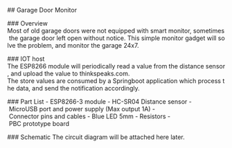 ## Garage Door Monitor

### Overview
Most of old garage doors were not equipped with smart monitor, sometimes the garage door left open without notice. This simple monitor gadget will solve the problem, and monitor the garage 24x7. 

### IOT host
The ESP8266 module will periodically read a value from the distance sensor, and upload the value to thinkspeaks.com.
The store values are consumed by a Springboot application which process the data, and send the notification accordingly.

### Part List
- ESP8266-3 module
- HC-SR04 Distance sensor
- MicroUSB port and power supply (Max output 1A)
- Connector pins and cables
- Blue LED 5mm
- Resistors
- PBC prototype board

### Schematic
The circuit diagram will be attached here later.



